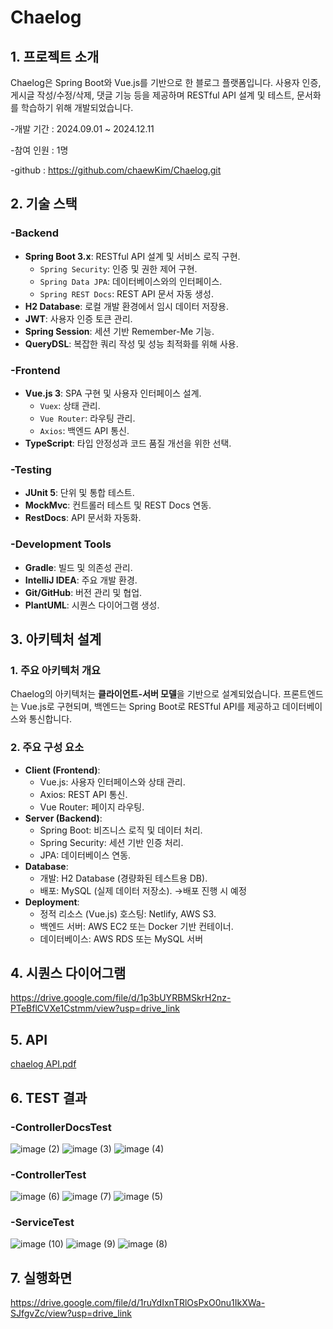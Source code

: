 # Chaelog

## 1. 프로젝트 소개

Chaelog은 Spring Boot와 Vue.js를 기반으로 한 블로그 플랫폼입니다. 사용자 인증, 게시글 작성/수정/삭제, 댓글 기능 등을 제공하며 RESTful API 설계 및 테스트, 문서화를 학습하기 위해 개발되었습니다.

-개발 기간 : 2024.09.01 ~ 2024.12.11

-참여 인원 : 1명

-github : https://github.com/chaewKim/Chaelog.git

## 2. 기술 스택

### **-Backend**
- **Spring Boot 3.x**: RESTful API 설계 및 서비스 로직 구현.
    - `Spring Security`: 인증 및 권한 제어 구현.
    - `Spring Data JPA`: 데이터베이스와의 인터페이스.
    - `Spring REST Docs`: REST API 문서 자동 생성.
- **H2 Database**: 로컬 개발 환경에서 임시 데이터 저장용.
- **JWT**: 사용자 인증 토큰 관리.
- **Spring Session**: 세션 기반 Remember-Me 기능.
- **QueryDSL**: 복잡한 쿼리 작성 및 성능 최적화를 위해 사용.
  
### **-Frontend**
- **Vue.js 3**: SPA 구현 및 사용자 인터페이스 설계.
    - `Vuex`: 상태 관리.
    - `Vue Router`: 라우팅 관리.
    - `Axios`: 백엔드 API 통신.
- **TypeScript**: 타입 안정성과 코드 품질 개선을 위한 선택.
  
### **-Testing**
- **JUnit 5**: 단위 및 통합 테스트.
- **MockMvc**: 컨트롤러 테스트 및 REST Docs 연동.
- **RestDocs**: API 문서화 자동화.

### **-Development Tools**
- **Gradle**: 빌드 및 의존성 관리.
- **IntelliJ IDEA**: 주요 개발 환경.
- **Git/GitHub**: 버전 관리 및 협업.
- **PlantUML**: 시퀀스 다이어그램 생성.

## 3. 아키텍처 설계

### **1. 주요 아키텍처 개요**
Chaelog의 아키텍처는 **클라이언트-서버 모델**을 기반으로 설계되었습니다. 프론트엔드는 Vue.js로 구현되며, 백엔드는 Spring Boot로 RESTful API를 제공하고 데이터베이스와 통신합니다.

### **2. 주요 구성 요소**
- **Client (Frontend)**:
    - Vue.js: 사용자 인터페이스와 상태 관리.
    - Axios: REST API 통신.
    - Vue Router: 페이지 라우팅.
- **Server (Backend)**:
    - Spring Boot: 비즈니스 로직 및 데이터 처리.
    - Spring Security: 세션 기반 인증 처리.
    - JPA: 데이터베이스 연동.
- **Database**:
    - 개발: H2 Database (경량화된 테스트용 DB).
    - 배포: MySQL (실제 데이터 저장소). →배포 진행 시 예정
- **Deployment**:
    - 정적 리소스 (Vue.js) 호스팅: Netlify, AWS S3.
    - 백엔드 서버: AWS EC2 또는 Docker 기반 컨테이너.
    - 데이터베이스: AWS RDS 또는 MySQL 서버
 
## 4. 시퀀스 다이어그램
https://drive.google.com/file/d/1p3bUYRBMSkrH2nz-PTeBflCVXe1Cstmm/view?usp=drive_link

## 5. API
[chaelog API.pdf](https://github.com/user-attachments/files/18094554/chaelog.API.pdf)

## 6. TEST 결과 
### -ControllerDocsTest

![image (2)](https://github.com/user-attachments/assets/a489bb1f-d561-467a-a90d-6eceed06afd8)
![image (3)](https://github.com/user-attachments/assets/2594999f-9cc6-458d-a302-4c0914f79afe)
![image (4)](https://github.com/user-attachments/assets/d1c801ef-4679-48a3-b2a9-4bdf36faa590)

### -ControllerTest
![image (6)](https://github.com/user-attachments/assets/505c7a6e-0f7f-4d21-bb52-cceb270514b3)
![image (7)](https://github.com/user-attachments/assets/2bc638a4-52f9-40bd-be7b-0495e997703c)
![image (5)](https://github.com/user-attachments/assets/ba9a616b-b615-4b70-810c-3299291daf5a)

### -ServiceTest
![image (10)](https://github.com/user-attachments/assets/b10beb64-ada7-4fc5-96e2-f52e6c9ab8df)
![image (9)](https://github.com/user-attachments/assets/9d080e1b-f988-4c43-87e6-c962f252ee29)
![image (8)](https://github.com/user-attachments/assets/800f2a72-870f-4f7b-8b71-3b2d52e7cdb9)


## 7. 실행화면
  https://drive.google.com/file/d/1ruYdIxnTRlOsPxO0nu1IkXWa-SJfgvZc/view?usp=drive_link


